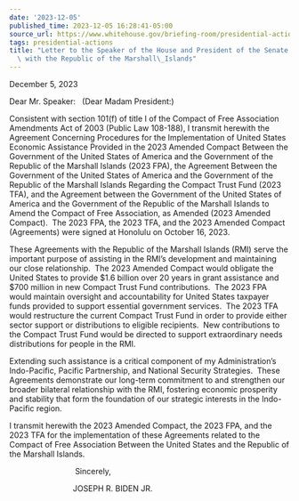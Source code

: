 ```yaml
---
date: '2023-12-05'
published_time: 2023-12-05 16:28:41-05:00
source_url: https://www.whitehouse.gov/briefing-room/presidential-actions/2023/12/05/letter-to-the-speaker-of-the-house-and-president-of-the-senate-on-an-agreement-with-the-republic-of-the-marshall-islands/
tags: presidential-actions
title: "Letter to the Speaker of the House and President of the Senate on an Agreement\
  \ with the Republic of the Marshall\_Islands"
---
```

 
December 5, 2023

Dear Mr. Speaker:   (Dear Madam President:)  
  
Consistent with section 101(f) of title I of the Compact of Free
Association Amendments Act of 2003 (Public Law 108-188), I transmit
herewith the Agreement Concerning Procedures for the Implementation of
United States Economic Assistance Provided in the 2023 Amended Compact
Between the Government of the United States of America and the
Government of the Republic of the Marshall Islands (2023 FPA), the
Agreement Between the Government of the United States of America and the
Government of the Republic of the Marshall Islands Regarding the Compact
Trust Fund (2023 TFA), and the Agreement between the Government of the
United States of America and the Government of the Republic of the
Marshall Islands to Amend the Compact of Free Association, as Amended
(2023 Amended Compact).  The 2023 FPA, the 2023 TFA, and the 2023
Amended Compact (Agreements) were signed at Honolulu on October 16,
2023.  
  
These Agreements with the Republic of the Marshall Islands (RMI) serve
the important purpose of assisting in the RMI’s development and
maintaining our close relationship.  The 2023 Amended Compact would
obligate the United States to provide $1.6 billion over 20 years in
grant assistance and $700 million in new Compact Trust Fund
contributions.  The 2023 FPA would maintain oversight and accountability
for United States taxpayer funds provided to support essential
government services.  The 2023 TFA would restructure the current Compact
Trust Fund in order to provide either sector support or distributions to
eligible recipients.  New contributions to the Compact Trust Fund would
be directed to support extraordinary needs distributions for people in
the RMI.      
  
Extending such assistance is a critical component of my Administration’s
Indo-Pacific, Pacific Partnership, and National Security Strategies.
 These Agreements demonstrate our long-term commitment to and strengthen
our broader bilateral relationship with the RMI, fostering economic
prosperity and stability that form the foundation of our strategic
interests in the Indo-Pacific region.  
  
I transmit herewith the 2023 Amended Compact, the 2023 FPA, and the 2023
TFA for the implementation of these Agreements related to the Compact of
Free Association Between the United States and the Republic of the
Marshall Islands.  
  
                              Sincerely,  

                             JOSEPH R. BIDEN JR.
